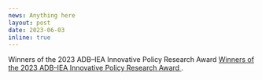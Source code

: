 ```yaml
---
news: Anything here
layout: post
date: 2023-06-03
inline: true
---
```

Winners of the 2023 ADB–IEA Innovative Policy Research Award <a href="https://events.development.asia/learning-events/winners-2023-adb-iea-innovative-policy-research-award/"> </b> Winners of the 2023 ADB–IEA Innovative Policy Research Award </b></a>. 

